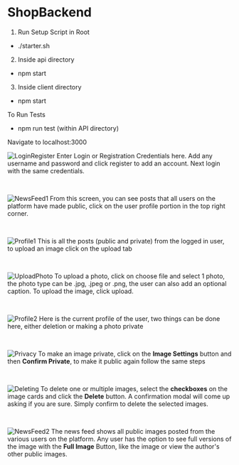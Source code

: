 # ShopBackend

1. Run Setup Script in Root
* ./starter.sh

2. Inside api directory
* npm start 

3. Inside client directory 
* npm start

To Run Tests
* npm run test (within API directory)

Navigate to localhost:3000


![LoginRegister](https://user-images.githubusercontent.com/35381714/103059917-76684580-4574-11eb-8e37-1b51620e9733.png)
Enter Login or Registration Credentials here. Add any username and password and click register to add an account. Next login with the same credentials.

<br/>

![NewsFeed1](https://user-images.githubusercontent.com/35381714/103060038-d5c65580-4574-11eb-9c30-9a504fd5bdec.png)
From this screen, you can see posts that all users on the platform have made public, click on the user profile portion in the top right corner.

<br/>

![Profile1](https://user-images.githubusercontent.com/35381714/103059962-a44d8a00-4574-11eb-9105-84787847bbd8.png)
This is all the posts (public and private) from the logged in user, to upload an image click on the upload tab

<br/>

![UploadPhoto](https://user-images.githubusercontent.com/35381714/103059970-ad3e5b80-4574-11eb-99f1-b7c228c61c09.png)
To upload a photo, click on choose file and select 1 photo, the photo type can be .jpg, .jpeg or .png, the user can also add an optional caption. To upload the image, click upload.

<br/>

![Profile2](https://user-images.githubusercontent.com/35381714/103059983-b4656980-4574-11eb-9b37-a35a9132f8df.png)
Here is the current profile of the user, two things can be done here, either deletion or making a photo private

<br/>

![Privacy](https://user-images.githubusercontent.com/35381714/103059988-bc250e00-4574-11eb-8b2f-75e6815cb12e.png)
To make an image private, click on the **Image Settings** button and then **Confirm Private**, to make it public again follow the same steps 

<br/>

![Deleting](https://user-images.githubusercontent.com/35381714/103060002-c515df80-4574-11eb-98ce-8adb17215a16.png)
To delete one or multiple images, select the **checkboxes** on the image cards and click the **Delete** button. A confirmation modal will come up asking if you are sure. Simply confirm to delete the selected images. 

<br/>

![NewsFeed2](https://user-images.githubusercontent.com/35381714/103060020-cd6e1a80-4574-11eb-9b07-91c7e82a142d.png)
The news feed shows all public images posted from the various users on the platform. Any user has the option to see full versions of the image with the **Full Image** Button, like the image or view the author's other public images.

